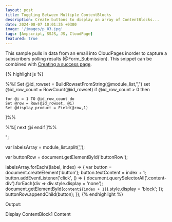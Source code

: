 ```yaml
---
layout: post
title: Toggling Between Multiple ContentBlocks
description: Create buttons to display an array of ContentBlocks...
date: 2024-08-07 10:01:35 +0300
image: '/images/p_03.jpg'
tags: [Ampscript, SSJS, JS, CloudPage]
featured: true
---
```


This sample pulls in data from an email into CloudPages inorder to capture a subscribers polling results (@Form_Submission). This snippet can be combined with <a href="/create-a-success-page-on-form-submission">Creating a success page</a>.

{% highlight js %}
<style>
    .content-div { display: none; }
    #content1 { display: block; }
    #buttonRow button {margin: 10px 0; width: 30px;border: 1px solid #ccc;}
</style>
%%[
  Set @id_rowset = BuildRowsetFromString(@module_list,",")
  set @id_row_count = RowCount(@id_rowset)
  if @id_row_count > 0 then

    for @i = 1 TO @id_row_count do
    Set @row = Row(@id_rowset, @i)
    Set @display_product = Field(@row,1)
  ]%%
    <div id="content%%=v(@i)=%%" class="content-div">%%=ContentBlockByKey(@display_product)=%%</div>

%%[ next @i endif ]%%
<div class="button-row" id="buttonRow"></div>

<script runat="server">
    Platform.Load("Core", "1");
    var module_list = Variable.GetValue("@module_list");
</script>

<script>
var module_list = "<script runat='server'>Write(module_list)</script>";
var labelsArray = module_list.split(',');

var buttonRow = document.getElementById('buttonRow');

labelsArray.forEach((label, index) => {
    var button = document.createElement('button');
    button.textContent = index + 1;
    button.addEventListener('click', () => {
        document.querySelectorAll('.content-div').forEach(div => div.style.display = 'none');
        document.getElementById(`content${index + 1}`).style.display = 'block';
    });
    buttonRow.appendChild(button);
});
</script>
{% endhighlight %}

<p>Output:</p>
<style>
    .content-div { display: none; }
    #content1 { display: block; } /* Show content1 by default */
    #buttonRow button {margin: 10px 0; width: 30px;border: 1px solid #ccc;}
</style>

<div id="content1" class="content-div">Display ContentBlock1 Content</div>
<div id="content2" class="content-div">Display ContentBlock2 Content</div>
<div id="content3" class="content-div">Display ContentBlock3 Content</div>
<div class="button-row" id="buttonRow"></div>
<script>
    var content_list = "ContentBlock1, ContentBlock2, ContentBlock3";
    var labelsArray = content_list.split(',');

    var buttonRow = document.getElementById('buttonRow');

    labelsArray.forEach((label, index) => {
        var button = document.createElement('button');
        button.textContent = index + 1;
        button.addEventListener('click', () => {
            document.querySelectorAll('.content-div').forEach(div => div.style.display = 'none');
            document.getElementById(`content${index + 1}`).style.display = 'block';
        });
        buttonRow.appendChild(button);
    });
</script>
